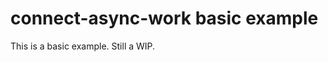 connect-async-work basic example
=================================

This is a basic example. Still a WIP.
